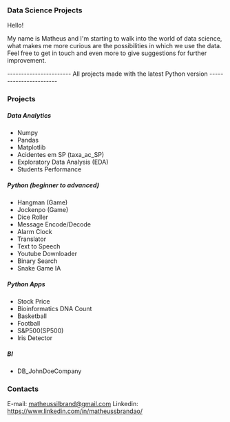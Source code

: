 ### Data Science Projects

Hello!

My name is Matheus and I'm starting to walk into the world of data science, what makes me more curious are the possibilities in which we use the data. Feel free to get in touch and even more to give suggestions for further improvement.

-----------------------  All projects made with the latest Python version   -----------------------

### Projects

##### Data Analytics
- Numpy
- Pandas
- Matplotlib
- Acidentes em SP (taxa_ac_SP)
- Exploratory Data Analysis (EDA)
- Students Performance

##### Python (beginner to advanced)
- Hangman (Game)
- Jockenpo (Game)
- Dice Roller
- Message Encode/Decode
- Alarm Clock
- Translator
- Text to Speech
- Youtube Downloader
- Binary Search
- Snake Game IA

##### Python Apps
- Stock Price
- Bioinformatics DNA Count 
- Basketball
- Football
- S&P500(SP500)
- Iris Detector

##### BI 
- DB_JohnDoeCompany

### Contacts
E-mail: matheussilbrand@gmail.com
Linkedin: https://www.linkedin.com/in/matheussbrandao/

